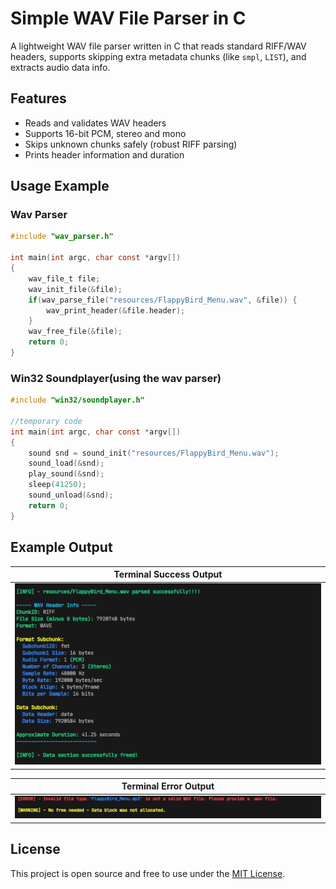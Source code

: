 # Simple WAV File Parser in C

A lightweight WAV file parser written in C that reads standard RIFF/WAV headers,
supports skipping extra metadata chunks (like `smpl`, `LIST`), and extracts audio data info.

## Features

- Reads and validates WAV headers
- Supports 16-bit PCM, stereo and mono
- Skips unknown chunks safely (robust RIFF parsing)
- Prints header information and duration

## Usage Example 

### Wav Parser

```c
#include "wav_parser.h"

int main(int argc, char const *argv[])
{
    wav_file_t file;
    wav_init_file(&file);
    if(wav_parse_file("resources/FlappyBird_Menu.wav", &file)) {
        wav_print_header(&file.header);
    }
    wav_free_file(&file);
    return 0;
}
```

### Win32 Soundplayer(using the wav parser)
```c
#include "win32/soundplayer.h"

//temporary code 
int main(int argc, char const *argv[])
{
    sound snd = sound_init("resources/FlappyBird_Menu.wav");
    sound_load(&snd);
    play_sound(&snd);
    sleep(41250); 
    sound_unload(&snd);
    return 0;
}
```

## Example Output

| Terminal Success Output                               |
|-------------------------------------------------------|
| ![Demo](resources/demo.png)                           |

| Terminal Error Output                                 |
|-------------------------------------------------------|
| ![Error](resources/not_a_wav_err.png)                 |

## License

This project is open source and free to use under the [MIT License](LICENSE).

